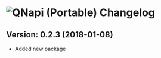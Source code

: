 # ![QNapi (Portable) Changelog](https://img.shields.io/badge/QNapi%20(Portable)-Package%20Changelog-blue.svg?style=for-the-badge)

## Version: 0.2.3 (2018-01-08)
- Added new package
